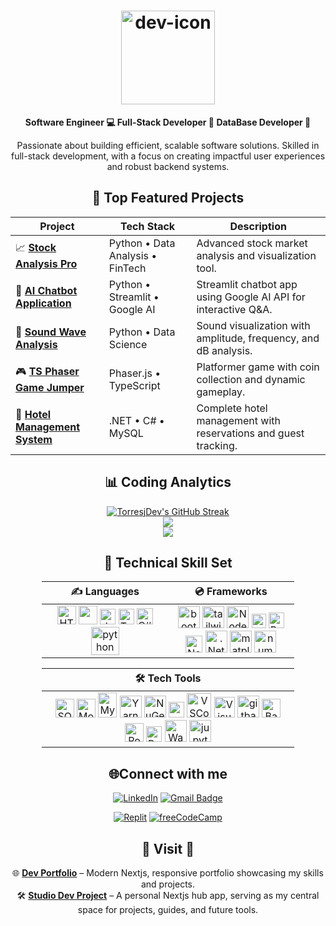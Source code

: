# <div align="center"><img src="https://torresjdev.github.io/Nextjs-Asset-Host/assets/icons/dev/dev-xl.svg" alt="dev-icon" height="150"/></div>

**<div align="center">Software Engineer 💻 Full-Stack Developer 🚀 DataBase Developer 📼</div>**

<p align="center">Passionate about building efficient, scalable software solutions. Skilled in full-stack development, with a focus on creating impactful user experiences and robust backend systems.</p>

## <div align="center">🚀 Top Featured Projects</div>

<div align="center">

| Project                                                                                                           | Tech Stack                       | Description                                                     |
| ----------------------------------------------------------------------------------------------------------------- | -------------------------------- | --------------------------------------------------------------- |
| 📈 **[Stock Analysis Pro](https://github.com/TorresjDev/Python-Projects/tree/main/stock-analysis-pro)**           | Python • Data Analysis • FinTech | Advanced stock market analysis and visualization tool.          |
| 🤖 **[AI Chatbot Application](https://github.com/TorresjDev/Python-Projects/tree/main/gemini-chatbot-streamlit)** | Python • Streamlit • Google AI   | Streamlit chatbot app using Google AI API for interactive Q&A.  |
| 🐍 **[Sound Wave Analysis](https://github.com/TorresjDev/Python-Projects/tree/main/sound-wave-analysis)**         | Python • Data Science            | Sound visualization with amplitude, frequency, and dB analysis. |
| 🎮 **[TS Phaser Game Jumper](https://github.com/TorresjDev/TS-Phaser-Game-Jumper)**                               | Phaser.js • TypeScript           | Platformer game with coin collection and dynamic gameplay.      |
| 🏨 **[Hotel Management System](https://github.com/TorresjDev/CSharp-Buff-Hotel-Management-System)**               | .NET • C# • MySQL                | Complete hotel management with reservations and guest tracking. |

</div>

## <div align="center">📊 Coding Analytics</div>

<div align="center">

<!-- ### Coding Hours: [![wakatime](https://wakatime.com/badge/user/aa8a1d84-7093-434e-b5c0-0e1a0b8be2e4.svg?style=plastic&color=blue-violet)](https://wakatime.com/@aa8a1d84-7093-434e-b5c0-0e1a0b8be2e4) & ![Profile Views](https://komarev.com/ghpvc/?username=TorresjDev&style=plastic&color=blueviolet) -->

<a href="https://gh-stats-gen.vercel.app/">
  <img src="https://github-readme-streak-stats.herokuapp.com/?user=TorresjDev&theme=tokyonight&hide_border=true&ring=820000" alt="TorresjDev's GitHub Streak" />
</a><br/>
<img align="center" src="https://github-readme-stats.vercel.app/api?username=TorresjDev&show_icons=true&theme=tokyonight&count_private=true&hide_border=true&hide=contribs"/><br/>
<a href="https://github.com/anuraghazra/github-readme-stats"><img align="center" src="https://github-readme-stats.vercel.app/api/top-langs/?username=TorresjDev&&theme=tokyonight&layout=compact&hide=jupyter+notebook&hide_border=true"/></a>
<!-- <img align="center" src="https://github-readme-stats.vercel.app/api/wakatime?username=@@Jtorres&layout=compact&theme=tokyonight&hide_border=true&hide=text,other,binary,tsconfig,markdown,xml,scss,git,git+config,json,YAML,image+(svg),mdx,ini,prisma,c"/> -->
<br/>

## 💼 Technical Skill Set

<div align="center">
  <table style="width: 80%; table-layout: fixed;">
    <thead>
      <tr>
        <th style="width: 50%; text-align: center;">✍️ Languages</th>
        <th style="width: 50%; text-align: center;">💿 Frameworks</th>
      </tr>
    </thead>
    <tbody>
      <tr>
        <td style="text-align: center;">
          <!-- Your language icons here -->
          <img src="https://torresjdev.github.io/Nextjs-Asset-Host/assets/icons/tech/html.svg" alt="HTML5" height="30"/>
          <img src="https://torresjdev.github.io/Nextjs-Asset-Host/assets/icons/tech/css.svg" alt="" height="30"/> 
          <img src="https://profilinator.rishav.dev/skills-assets/javascript-original.svg" alt="JavaScript" height="25"/> 
          <img src="https://profilinator.rishav.dev/skills-assets/typescript-original.svg" alt="TypeScript" height="25"/> 
          <img src="https://profilinator.rishav.dev/skills-assets/csharp-original.svg" alt="C#" height="26"/> 
          <img src="https://torresjdev.github.io/Nextjs-Asset-Host/assets/icons/tech/py.svg" alt="python" height="45"/>
        </td>
        <td style="text-align: center;">
          <!-- Your framework icons here -->          
          <img src="https://torresjdev.github.io/Nextjs-Asset-Host/assets/icons/tech/bootstrap.svg" alt="bootstrap" height="35"/> 
          <img src="https://torresjdev.github.io/Nextjs-Asset-Host/assets/icons/tech/tail.svg" alt="tailwindcss" height="35"/> 
          <img src="https://torresjdev.github.io/Nextjs-Asset-Host/assets/icons/tech/nodejs.svg" alt="Node.js" height="35"/> 
          <img src="https://torresjdev.github.io/Nextjs-Asset-Host/assets/icons/tech/express-icon.svg" alt="Express.js" height="23"/> 
          <img src="https://torresjdev.github.io/Nextjs-Asset-Host/assets/icons/tech/react.svg" alt="React" height="25" style="background-color: white"/> 
          <img src="https://profilinator.rishav.dev/skills-assets/nextjs.png" alt="NextJS" height="27"/> 
          <img src="https://torresjdev.github.io/Nextjs-Asset-Host/assets/icons/tech/dotnet.svg" alt=".Net" height="35"/> 
          <img src="https://torresjdev.github.io/Nextjs-Asset-Host/assets/icons/tech/matplotlib.svg" alt="matplotlib" height="35"/> 
          <img src="https://torresjdev.github.io/Nextjs-Asset-Host/assets/icons/tech/numpy.svg" alt="numpy" height="35"/>
        </td>
      </tr>
    </tbody>
  </table>
</div>

<div align="center">
  <table style="width: 80%; table-layout: fixed;">
    <thead>
      <tr>
        <th style="width: 50%; text-align: center;">🛠️ Tech Tools</th>
      </tr>
    </thead>
    <tbody>
      <tr>
        <td style="text-align: center;">
          <!-- Your language icons here -->          
          <img src="https://www.svgrepo.com/show/303229/microsoft-sql-server-logo.svg" alt="SQL Server" height="30"/> 
          <img src="https://profilinator.rishav.dev/skills-assets/mongodb-original-wordmark.svg" alt="MongoDB" height="30"/> 
          <img src="https://torresjdev.github.io/Nextjs-Asset-Host/assets/icons/tech/mysql.svg" alt="MySql" height="40" width="30"/> 
          <img src="https://torresjdev.github.io/Nextjs-Asset-Host/assets/icons/tech/yarn.svg" alt="Yarn" height="35"/> 
          <img src="https://torresjdev.github.io/Nextjs-Asset-Host/assets/icons/tech/nuget.svg" alt="NuGet" height="35"/> 
          <img src="https://www.vectorlogo.zone/logos/npmjs/npmjs-icon.svg" alt="npm" height="25"/> 
          <img src="https://torresjdev.github.io/Nextjs-Asset-Host/assets/icons/tech/vscode.svg" alt="VSCode" height="39"/> 
          <img src="https://torresjdev.github.io/Nextjs-Asset-Host/assets/icons/tech/vs.svg" alt="Visual Studio" height="33"/> 
          <img src="https://torresjdev.github.io/Nextjs-Asset-Host/assets/icons/tech/gitbash.svg" alt="gitbash" height="35"/> 
          <img src="https://profilinator.rishav.dev/skills-assets/gnu_bash-icon.svg" alt="Bash" height="30"/> 
          <img src="https://profilinator.rishav.dev/skills-assets/powershell.png" alt="PowerShell" height="30"/> 
          <img src="https://www.vectorlogo.zone/logos/getpostman/getpostman-icon.svg" alt="Postman" height="25"/> 
          <img src="https://torresjdev.github.io/Nextjs-Asset-Host/assets/icons/tech/wakatime.svg" alt="WakaTime" height="35"/> 
          <img src="https://torresjdev.github.io/Nextjs-Asset-Host/assets/icons/tech/jupyter.svg" alt="jupyter" height="35"/>
        </td>
      </tr>
    </tbody>
  </table>
</div>

  <!-- <div align="left"><h2>📦 Package Managers:&nbsp;   
      <a href="https://yarnpkg.com/" target="_blank"><img src="https://torresjdev.github.io/Nextjs-Asset-Host/assets/icons/tech/yarn.svg" alt="Yarn" height="35"/></a>
      <a href="https://www.nuget.org/" target="_blank"><img src="https://torresjdev.github.io/Nextjs-Asset-Host/assets/icons/tech/nuget.svg" alt="NuGet" height="35"/></a>
      <a href="https://www.npmjs.com/" target="_blank"><img src="https://www.vectorlogo.zone/logos/npmjs/npmjs-icon.svg" alt="npm" height="35"/></a>
      &nbsp;&nbsp;&nbsp;
      🗄️ Databases:&nbsp;&nbsp;  
      <a href="https://www.microsoft.com/en-us/sql-server" target="_blank"><img src="https://www.svgrepo.com/show/303229/microsoft-sql-server-logo.svg" alt="SQL Server" height="40"/></a>
      <a href="https://www.mongodb.com/" target="_blank"><img src="https://profilinator.rishav.dev/skills-assets/mongodb-original-wordmark.svg" alt="MongoDB" height="35"/></a>
      <a href="https://www.mysql.com/" target="_blank"><img src="https://torresjdev.github.io/Nextjs-Asset-Host/assets/icons/tech/mysql.svg" alt="MySql" height="40"/></a>
      </h2>
  </div> -->

## <div align="center">🌐Connect with me</div>

<div align="center">

[![LinkedIn](https://custom-icon-badges.demolab.com/badge/-@torresjdev-0e76a8?logo=linkedin-white&logoColor=fff)](https://www.linkedin.com/in/torresjdev/) [![Gmail Badge](https://img.shields.io/badge/-j.torres3.dev@gmail.com-white?logoColor=red&logo=gmail)](mailto:j.torres3.dev@gmail.com)

[![Replit](https://img.shields.io/badge/Replit-F26207?logo=replit&logoColor=fff)](https://replit.com/@jtorres3dev) [![freeCodeCamp](https://img.shields.io/badge/freeCodeCamp-0A0A23?logo=freecodecamp&logoColor=fff)](https://www.freecodecamp.org/Dev-JTorres)

</div>

## <div align="center">🚪 Visit 🦣</div>

<div align="center">
  
🌐 **[Dev Portfolio](https://github.com/TorresjDev/Nextjs-Portfoio)** – Modern Nextjs, responsive portfolio showcasing my skills and projects.  
🛠 **[Studio Dev Project](https://github.com/TorresjDev/Nextjs-App)** – A personal Nextjs hub app, serving as my central space for projects, guides, and future tools.

</div>

<br/>
